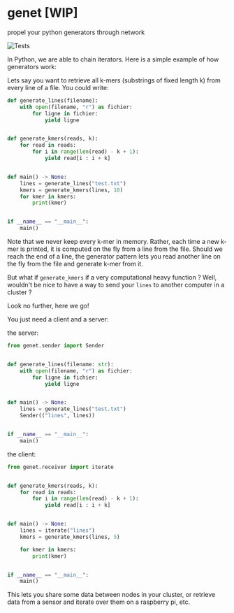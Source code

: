 # genet [WIP]
propel your python generators through network

![Tests](https://github.com/lrobidou/genet/actions/workflows/tests.yml/badge.svg)

In Python, we are able to chain iterators. Here is a simple example of how generators work:

Lets say you want to retrieve all k-mers (substrings of fixed length k) from every line of a file. You could write:
```python
def generate_lines(filename):
    with open(filename, "r") as fichier:
        for ligne in fichier:
            yield ligne


def generate_kmers(reads, k):
    for read in reads:
        for i in range(len(read) - k + 1):
            yield read[i : i + k]


def main() -> None:
    lines = generate_lines("test.txt")
    kmers = generate_kmers(lines, 10)
    for kmer in kmers:
        print(kmer)


if __name__ == "__main__":
    main()
```

Note that we never keep every k-mer in memory. Rather, each time a new k-mer is printed, it is computed on the fly from a line from the file. Should we reach the end of a line, the generator pattern lets you read another line on the fly from the file and generate k-mer from it.

But what if `generate_kmers` if a very computational heavy function ? Well, wouldn't be nice to have a way to send your `lines` to another computer in a cluster ?

Look no further, here we go!

You just need a client and a server:

the server:
```python
from genet.sender import Sender


def generate_lines(filename: str):
    with open(filename, "r") as fichier:
        for ligne in fichier:
            yield ligne


def main() -> None:
    lines = generate_lines("test.txt")
    Sender(("lines", lines))


if __name__ == "__main__":
    main()
```

the client:
```python
from genet.receiver import iterate


def generate_kmers(reads, k):
    for read in reads:
        for i in range(len(read) - k + 1):
            yield read[i : i + k]


def main() -> None:
    lines = iterate("lines")
    kmers = generate_kmers(lines, 5)

    for kmer in kmers:
        print(kmer)


if __name__ == "__main__":
    main()
```


This lets you share some data between nodes in your cluster, or retrieve data from a sensor and iterate over them on a raspberry pi, etc.